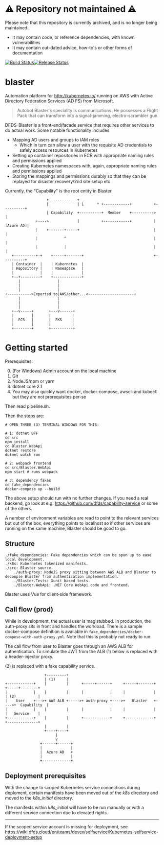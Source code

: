 # :warning: Repository not maintained :warning:

Please note that this repository is currently archived, and is no longer being maintained.

- It may contain code, or reference dependencies, with known vulnerabilities
- It may contain out-dated advice, how-to's or other forms of documentation

  
[![Build Status](https://dfds.visualstudio.com/DevelopmentExcellence/_apis/build/status/Blaster-CI?branch=master)](https://dfds.visualstudio.com/DevelopmentExcellence/_build/latest?definitionId=803&branch=master)[![Release Status](https://dfds.vsrm.visualstudio.com/_apis/public/Release/badge/ace5e409-c242-4356-93f4-23c53a3dc87b/14/18)](https://dfds.visualstudio.com/DevelopmentExcellence/_build/latest?definitionId=803&branch=master)

# blaster
Automation platform for http://kubernetes.io/ running on AWS with Active Directory Federation Services (AD FS) from Microsoft.

> Autobot Blaster's speciality is communications. He possesses a Flight Pack that can transform into a signal-jamming, electro-scrambler gun.

DFDS-Blaster is a front-end/facade service that requires other services to do actual work. Some notable functionality includes

- Mapping AD users and groups to IAM roles
  - Which in turn can allow a user with the requisite AD credentials to safely access resources in Kubernetes
- Setting up container repositories in ECR with appropriate naming rules and permissions applied
- Creating Kubernetes namespaces with, again, appropriate naming rules and permissions applied
- Storing the mappings and permissions durably so that they can be replayed for disaster recovery/2nd site setup etc

Currently, the "Capability" is the root entity in Blaster. 

```ascii
                   +-------------+
                   |             | 1      * +------------+          +----------+
                   | Capability  +----------+  Member    +---------->          |
              +---->             |          +------------+          |[Azure AD]|
              |    +-------+-----+                                  |          |
              |            ^                                        |          |
              |            |                                        |          |
   +----------+-+    +-----+-------+                                +----------+
   | Container  |    | Kubernetes  |
   | Repository |    | Namespace   |
   |            |    |             |
   +--+---------+    +-------------+
      |                 | 
      |                 |
      |                 |
+----------->Exported to|AWS/other...<---------------------+
      |                 |
      |                 |
      |                 |
   +--v-----+       +---v------+
   |        |       |          |
   |  ECR   |       |  EKS     |
   |        |       |          |
   +--------+       +----------+
```

# Getting started
Prerequisites:

0. (For Windows) Admin account on the local machine
1. Git
2. NodeJS/npm or yarn
5. dotnet core 2.1
6. You may also quickly want docker, docker-compose, awscli and kubectl but they are not prerequisites per-se

Then read pipeline.sh.

Then the steps are:
```
# OPEN THREE (3) TERMINAL WINDOWS FOR THIS:

# 1: dotnet BFF
cd src
npm install
cd Blaster.WebApi
dotnet restore
dotnet watch run

# 2: webpack frontend
cd src/Blaster.WebApi
npm start # runs webpack

# 3: dependency fakes
cd fake_dependencies
docker-compose up --build
```

The above setup should run with no further changes. If you need a real backend, go look at e.g.  https://github.com/dfds/capability-service or some of the others.

A number of environment variables are read to point to the relevant services but out of the box, everything points to localhost so if other services are running on the same machine, Blaster should be good to go.

## Structure

    ./fake_dependencies: Fake dependencies which can be spun up to ease local development.
    ./k8s: Kubernetes tokenized manifests.
    ./src: Blaster source.
        ./auth-proxy: NodeJS proxy sitting between AWS ALB and Blaster to decouple Blaster from authentication implementation.
        ./Blaster.Tests: Xunit based tests.
        ./Blaster.WebApi: .NET Core WebApi code and frontend.

Blaster uses Vue for client-side framework.

## Call flow (prod)
While in development, the actual user is magistubbed. In production, the auth-proxy sits in front and handles the workload. There is a sample docker-compose definition is available in `fake_dependencies/docker-compose-with-auth-proxy.yml`. Note that this is probably not ready to run. 

The call flow from user to Blaster goes through an AWS ALB for authentication. To simulate the JWT from the ALB (1) below is replaced with a header-injector proxy.
 
(2) is replaced with a fake capability service.

```ascii
                  +---------+
                  | (1)     |
+------------+    |         |      +-----+------+     +-----+-------+     +-----+--------+
|            |    |         |      |            |     |             |     | (2)          |
|    User    +--->+ AWS ALB +----->+ auth-proxy +---->+   Blaster   +---->+  Capability  |
|            |    |         |      |            |     |             |     |   Service    |
+------------+    |         |      +------------+     +-------------+     +--------------+
                  |         |
                  +----+----+
                       |
                       v
                +------+------+
                |             |
                |  Azure AD   +
                |             |
                +-------------+
```


## Deployment prerequisites

With the change to scoped Kubernetes service connections during deploment, certain manifests have been moved out of the *k8s* directory and moved to the *k8s_initial* directory.

The manifests within *k8s_initial* will have to be run manually or with a different service connection due to elevated rights.

---

If the scoped service account is missing for deployment, see https://wiki.dfds.cloud/en/teams/devex/selfservice/Kubernetes-selfservice-deployment-setup
